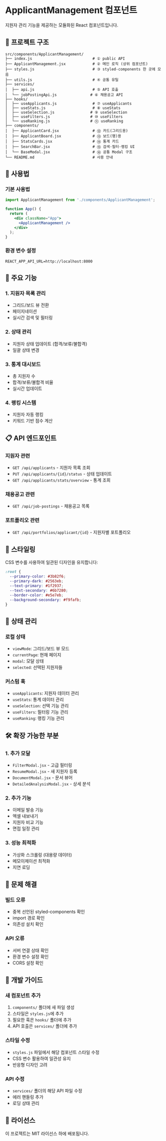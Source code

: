 # ApplicantManagement 컴포넌트

지원자 관리 기능을 제공하는 모듈화된 React 컴포넌트입니다.

## 📁 프로젝트 구조

```
src/components/ApplicantManagement/
├── index.js                           # ① public API
├── ApplicantManagement.jsx            # ② 메인 로직 (상위 컴포넌트)
├── styles.js                          # ③ styled‑components 한 곳에 모음
├── utils.js                           # ④ 공통 유틸
├── services/
│  ├── api.js                          # ⑤ API 호출
│  └── jobPostingApi.js               # ⑥ 채용공고 API
├── hooks/
│  ├── useApplicants.js                # ⑦ useApplicants
│  ├── useStats.js                     # ⑧ useStats
│  ├── useSelection.js                # ⑨ useSelection
│  ├── useFilters.js                  # ⑩ useFilters
│  └── useRanking.js                  # ⑪ useRanking
├── components/
│  ├── ApplicantCard.jsx               # ⑫ 카드(그리드용)
│  ├── ApplicantBoard.jsx              # ⑬ 보드(행)용
│  ├── StatsCards.jsx                  # ⑭ 통계 카드
│  ├── SearchBar.jsx                   # ⑮ 검색·필터·랭킹 UI
│  └── BaseModal.jsx                   # ⑯ 공통 Modal 구조
└── README.md                          # 사용 안내
```

## 🚀 사용법

### 기본 사용법

```jsx
import ApplicantManagement from './components/ApplicantManagement';

function App() {
  return (
    <div className="App">
      <ApplicantManagement />
    </div>
  );
}
```

### 환경 변수 설정

```env
REACT_APP_API_URL=http://localhost:8000
```

## 🔧 주요 기능

### 1. 지원자 목록 관리
- 그리드/보드 뷰 전환
- 페이지네이션
- 실시간 검색 및 필터링

### 2. 상태 관리
- 지원자 상태 업데이트 (합격/보류/불합격)
- 일괄 상태 변경

### 3. 통계 대시보드
- 총 지원자 수
- 합격/보류/불합격 비율
- 실시간 업데이트

### 4. 랭킹 시스템
- 지원자 자동 랭킹
- 키워드 기반 점수 계산

## 📋 API 엔드포인트

### 지원자 관련
- `GET /api/applicants` - 지원자 목록 조회
- `PUT /api/applicants/{id}/status` - 상태 업데이트
- `GET /api/applicants/stats/overview` - 통계 조회

### 채용공고 관련
- `GET /api/job-postings` - 채용공고 목록

### 포트폴리오 관련
- `GET /api/portfolios/applicant/{id}` - 지원자별 포트폴리오

## 🎨 스타일링

CSS 변수를 사용하여 일관된 디자인을 유지합니다:

```css
:root {
  --primary-color: #3b82f6;
  --primary-dark: #2563eb;
  --text-primary: #1f2937;
  --text-secondary: #6b7280;
  --border-color: #e5e7eb;
  --background-secondary: #f9fafb;
}
```

## 🔄 상태 관리

### 로컬 상태
- `viewMode`: 그리드/보드 뷰 모드
- `currentPage`: 현재 페이지
- `modal`: 모달 상태
- `selected`: 선택된 지원자들

### 커스텀 훅
- `useApplicants`: 지원자 데이터 관리
- `useStats`: 통계 데이터 관리
- `useSelection`: 선택 기능 관리
- `useFilters`: 필터링 기능 관리
- `useRanking`: 랭킹 기능 관리

## 🛠️ 확장 가능한 부분

### 1. 추가 모달
- `FilterModal.jsx` - 고급 필터링
- `ResumeModal.jsx` - 새 지원자 등록
- `DocumentModal.jsx` - 문서 뷰어
- `DetailedAnalysisModal.jsx` - 상세 분석

### 2. 추가 기능
- 이메일 발송 기능
- 엑셀 내보내기
- 지원자 비교 기능
- 면접 일정 관리

### 3. 성능 최적화
- 가상화 스크롤링 (대용량 데이터)
- 메모이제이션 최적화
- 지연 로딩

## 🐛 문제 해결

### 빌드 오류
- 중복 선언된 styled-components 확인
- import 경로 확인
- 의존성 설치 확인

### API 오류
- 서버 연결 상태 확인
- 환경 변수 설정 확인
- CORS 설정 확인

## 📝 개발 가이드

### 새 컴포넌트 추가
1. `components/` 폴더에 새 파일 생성
2. 스타일은 `styles.js`에 추가
3. 필요한 훅은 `hooks/` 폴더에 추가
4. API 호출은 `services/` 폴더에 추가

### 스타일 수정
- `styles.js` 파일에서 해당 컴포넌트 스타일 수정
- CSS 변수 활용하여 일관성 유지
- 반응형 디자인 고려

### API 수정
- `services/` 폴더의 해당 API 파일 수정
- 에러 핸들링 추가
- 로딩 상태 관리

## 📄 라이선스

이 프로젝트는 MIT 라이선스 하에 배포됩니다.


